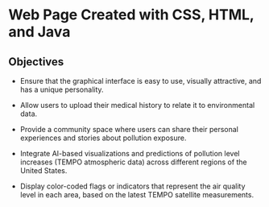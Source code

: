 #  Web Page Created with CSS, HTML, and Java

## Objectives

- Ensure that the graphical interface is easy to use, visually attractive, and has a unique personality.

- Allow users to upload their medical history to relate it to environmental data.

- Provide a community space where users can share their personal experiences and stories about pollution exposure.

- Integrate AI-based visualizations and predictions of pollution level increases (TEMPO atmospheric data) across different regions of the United States.

- Display color-coded flags or indicators that represent the air quality level in each area, based on the latest TEMPO satellite measurements.

